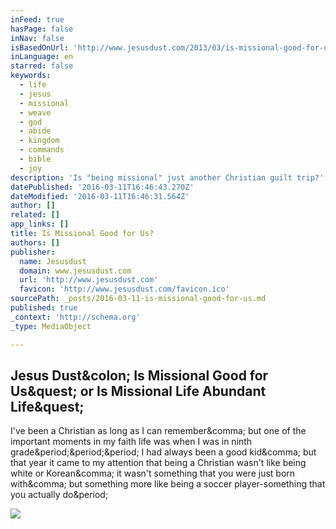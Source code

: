 ```yaml
---
inFeed: true
hasPage: false
inNav: false
isBasedOnUrl: 'http://www.jesusdust.com/2013/03/is-missional-good-for-us.html'
inLanguage: en
starred: false
keywords:
  - life
  - jesus
  - missional
  - weave
  - god
  - abide
  - kingdom
  - commands
  - bible
  - joy
description: 'Is "being missional" just another Christian guilt trip?'
datePublished: '2016-03-11T16:46:43.270Z'
dateModified: '2016-03-11T16:46:31.564Z'
author: []
related: []
app_links: []
title: Is Missional Good for Us?
authors: []
publisher:
  name: Jesusdust
  domain: www.jesusdust.com
  url: 'http://www.jesusdust.com'
  favicon: 'http://www.jesusdust.com/favicon.ico'
sourcePath: _posts/2016-03-11-is-missional-good-for-us.md
published: true
_context: 'http://schema.org'
_type: MediaObject

---
```

<article style=""><h1>Jesus Dust&amp;colon; Is Missional Good for Us&amp;quest; or Is Missional Life Abundant Life&amp;quest;</h1><p>I've been a Christian as long as I can remember&amp;comma; but one of the important moments in my faith life was when I was in ninth grade&amp;period;&amp;period;&amp;period; I had always been a good kid&amp;comma; but that year it came to my attention that being a Christian wasn't like being white or Korean&amp;comma; it wasn't something that you were just born with&amp;comma; but something more like being a soccer player-something that you actually do&amp;period;</p><img src="http://3.bp.blogspot.com/-BLsqNs9_PXI/UUOVPH3LErI/AAAAAAAADeg/Dx2XYPAR4K4/w1200-h630-p-nu/live-in-the-moment.jpg" /></article>